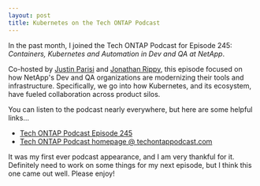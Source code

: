 ```yaml
---
layout: post
title: Kubernetes on the Tech ONTAP Podcast
---
```


In the past month, I joined the Tech ONTAP Podcast for Episode 245: *Containers, Kubernetes and Automation in Dev and QA at NetApp*. 

Co-hosted by [Justin Parisi](https://twitter.com/NFSDudeAbides) and [Jonathan Rippy](https://twitter.com/jkrippy), this episode focused on how NetApp's Dev and QA organizations are modernizing their tools and infrastructure.
Specifically, we go into how Kubernetes, and its ecosystem, have fueled collaboration across product silos.

You can listen to the podcast nearly everywhere, but here are some helpful links...

- [Tech ONTAP Podcast Episode 245](https://soundcloud.com/techontap_podcast/episode-245-containers-kubernetes-and-automation-in-dev-and-qa-at-netapp)
- [Tech ONTAP Podcast homepage @ techontappodcast.com](https://techontappodcast.com)

It was my first ever podcast appearance, and I am very thankful for it.
Definitely need to work on some things for my next episode, but I think this one came out well.
Please enjoy!
